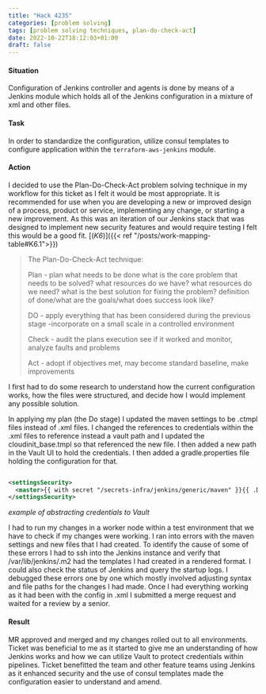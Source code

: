 ```yaml
---
title: "Hack 4235"
categories: [problem solving]
tags: [problem solving techniques, plan-do-check-act]
date: 2022-10-22T18:12:03+01:00
draft: false
---
```


#### Situation

Configuration of Jenkins controller and agents is done by means of a Jenkins module which holds all of the Jenkins configuration in a mixture of xml and other files.

#### Task

In order to standardize the configuration, utilize consul templates to configure application within the `terraform-aws-jenkins` module.

#### Action

I decided to use the Plan-Do-Check-Act problem solving technique in my workflow for this ticket as I felt it would be most appropriate. It is recommended for use when you are developing a new or improved design of a process, product or service, implementing any change, or starting a new improvement. As this was an iteration of our Jenkins stack that was designed to implement new security features and would require testing I felt this would be a good fit. [(*K6*)]({{< ref "/posts/work-mapping-table#K6.1">}})

> The Plan-Do-Check-Act technique:
>
>Plan - plan what needs to be done
>  what is the core problem that needs to be solved?
>  what resources do we have?
>  what resources do we need?
>  what is the best solution for fixing the problem?
>  definition of done/what are the goals/what does success look like?
>
>  DO - apply everything that has been considered during the previous stage -incorporate on a small scale in a controlled environment
>
>  Check - audit the plans execution see if it worked and monitor, analyze faults and problems
>
>  Act - adopt if objectives met, may become standard baseline, make improvements

I first had to do some research to understand how the current configuration works, how the files were structured, and decide how I would implement any possible solution. 

In applying my plan (the Do stage) I updated the maven settings to be .ctmpl files instead of .xml files. I changed the references to credentials within the .xml files to reference instead a vault path and I updated the cloudinit_base.tmpl so that referenced the new file. I then added a new path in the Vault UI to hold the credentials. I then added a gradle.properties file holding the configuration for that.

```xml

<settingsSecurity>
  <master>{{ with secret "/secrets-infra/jenkins/generic/maven" }}{{ .Data.data.security_password }}{{ end }}</master>
</settingsSecurity>

```

*example of abstracting credentials to Vault*

I had to run my changes in a worker node within a test environment that we have to check if my changes were working. I ran into errors with the maven settings and new files that I had created. To identify the cause of some of these errors I had to ssh into the Jenkins instance and verify that /var/lib/jenkins/.m2 had the templates I had created in a rendered format. I could also check the status of Jenkins and query the startup logs. I debugged these errors one by one which mostly involved adjusting syntax and file paths for the changes I had made. Once I had everything working as it had been with the config in .xml I submitted a merge request and waited for a review by a senior.

#### Result

MR approved and merged and my changes rolled out to all environments. Ticket was beneficial to me as it started to give me an understanding of how Jenkins works and how we can utilize Vault to protect credentials within pipelines. Ticket benefitted the team and other feature teams using Jenkins as it enhanced security and the use of consul templates made the configuration easier to understand and amend.

